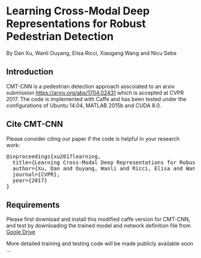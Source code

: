 # Learning Cross-Modal Deep Representations for Robust Pedestrian Detection
By Dan Xu, Wanli Ouyang, Elisa Ricci, Xiaogang Wang and Nicu Sebe
## Introduction
CMT-CNN is a pedestrian detection approach asscoiated to an arxiv submission https://arxiv.org/abs/1704.02431 which is accepted at CVPR 2017. The code is implemented with Caffe and has been tested under the configurations of Ubuntu 14.04, MATLAB 2015b and CUDA 8.0.
## Cite CMT-CNN
Please consider citing our paper if the code is helpful in your research work:
<pre>@inproceedings{xu2017learning,
  title={Learning Cross-Modal Deep Representations for Robust Pedestrian Detection},
  author={Xu, Dan and Ouyang, Wanli and Ricci, Elisa and Wang, Xiaogang and Sebe, Nicu},
  journal={CVPR},
  year={2017}
}</pre>
## Requirements
<p> Please first download and install this modified caffe version for CMT-CNN, and test by downloading the trained model and network definition file from <a href="https://drive.google.com/drive/folders/0ByWGxNo3TouJNFRydFptVG5RWVk?usp=sharing">Goole Drive</a></p>
More detailed training and testing code will be made publicly available soon ...
